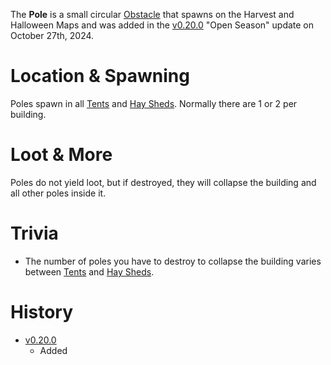 <Mode />

The **Pole** is a small circular [Obstacle](/obstacles) that spawns on the Harvest and Halloween Maps and was added in the [v0.20.0](https://github.com/HasangerGames/suroi/releases/tag/v0.20.0) "Open Season" update on October 27th, 2024.

# Location & Spawning

Poles spawn in all [Tents](/buildings/tents) and [Hay Sheds](/buildings/hay_sheds). Normally there are 1 or 2 per building.

# Loot & More

Poles do not yield loot, but if destroyed, they will collapse the building and all other poles inside it.

# Trivia

- The number of poles you have to destroy to collapse the building varies between [Tents](/buildings/tents) and [Hay Sheds](/buildings/hay_sheds).

# History

- [v0.20.0](https://github.com/HasangerGames/suroi/releases/tag/v0.20.0)
  - Added
